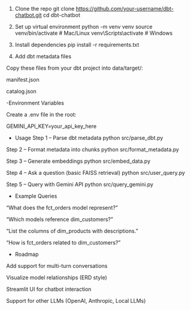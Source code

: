 1. Clone the repo
git clone https://github.com/your-username/dbt-chatbot.git
cd dbt-chatbot

2. Set up virtual environment
python -m venv venv
source venv/bin/activate   # Mac/Linux
venv\Scripts\activate      # Windows

3. Install dependencies
pip install -r requirements.txt

4. Add dbt metadata files

Copy these files from your dbt project into data/target/:

manifest.json

catalog.json



-Environment Variables

Create a .env file in the root:

GEMINI_API_KEY=your_api_key_here

- Usage
Step 1 – Parse dbt metadata
python src/parse_dbt.py

Step 2 – Format metadata into chunks
python src/format_metadata.py

Step 3 – Generate embeddings
python src/embed_data.py

Step 4 – Ask a question (basic FAISS retrieval)
python src/user_query.py

Step 5 – Query with Gemini API
python src/query_gemini.py



- Example Queries

“What does the fct_orders model represent?”

“Which models reference dim_customers?”

“List the columns of dim_products with descriptions.”

“How is fct_orders related to dim_customers?”



- Roadmap

 Add support for multi-turn conversations

 Visualize model relationships (ERD style)

 Streamlit UI for chatbot interaction

 Support for other LLMs (OpenAI, Anthropic, Local LLMs)